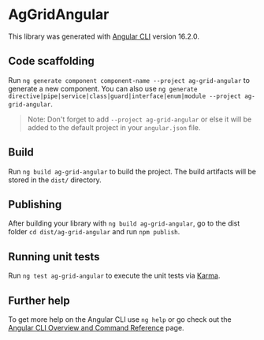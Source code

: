 # AgGridAngular

This library was generated with [Angular CLI](https://github.com/angular/angular-cli) version 16.2.0.

## Code scaffolding

Run `ng generate component component-name --project ag-grid-angular` to generate a new component. You can also use `ng generate directive|pipe|service|class|guard|interface|enum|module --project ag-grid-angular`.
> Note: Don't forget to add `--project ag-grid-angular` or else it will be added to the default project in your `angular.json` file. 

## Build

Run `ng build ag-grid-angular` to build the project. The build artifacts will be stored in the `dist/` directory.

## Publishing

After building your library with `ng build ag-grid-angular`, go to the dist folder `cd dist/ag-grid-angular` and run `npm publish`.

## Running unit tests

Run `ng test ag-grid-angular` to execute the unit tests via [Karma](https://karma-runner.github.io).

## Further help

To get more help on the Angular CLI use `ng help` or go check out the [Angular CLI Overview and Command Reference](https://angular.io/cli) page.
